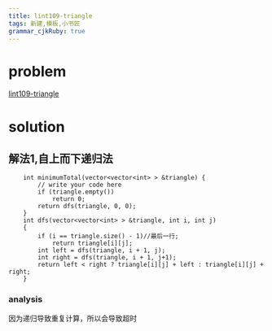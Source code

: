 ```yaml
---
title: lint109-triangle
tags: 新建,模板,小书匠
grammar_cjkRuby: true
---
```



# problem
[lint109-triangle](http://www.lintcode.com/en/problem/triangle/)

# solution
## 解法1,自上而下递归法
```
    int minimumTotal(vector<vector<int> > &triangle) {
        // write your code here
        if (triangle.empty())
            return 0;
        return dfs(triangle, 0, 0);
    }
    int dfs(vector<vector<int> > &triangle, int i, int j)
    {
        if (i == triangle.size() - 1)//最后一行;
            return triangle[i][j];
        int left = dfs(triangle, i + 1, j);
        int right = dfs(triangle, i + 1, j+1);
        return left < right ? triangle[i][j] + left : triangle[i][j] + right;  
    }
```
### analysis

因为递归导致重复计算，所以会导致超时




